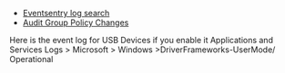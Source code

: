 * [Eventsentry log search](https://system32.eventsentry.com/security/search)
* [Audit Group Policy Changes](https://www.jgspiers.com/audit-group-policy-changes/)



Here is the event log for USB Devices if you enable it
Applications and Services Logs > Microsoft > Windows >DriverFrameworks-UserMode/ Operational
